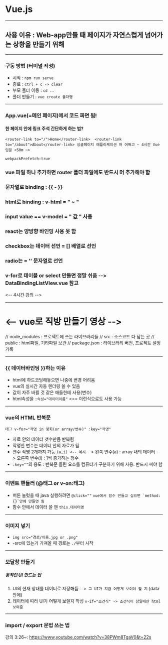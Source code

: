 # Vue.js 
---
## 사용 이유 : Web-app만들 때 페이지가 자연스럽게 넘어가는 상황을 만들기 위해

---
### 구동 방법 (터미널 작성)
- 시작 : `npm run serve`
- 종료 : `ctrl + c -> clear`
- 부모 폴더 이동 : `cd ..`
- 폴더 만들기 : `vue create 폴더명`
---

### App.vue(=메인 페이지)에서 코드 짜면 됨!

#### 한 페이지 안에 링크 주석 간단하게 하는 법?
`<router-link to="/">Home</router-link> 
<router-link to="/about">About</router-link>
싱글페이지 애플리케이션 머 어쩌고 ~
4시간 Vue 입문 <50m ~>`

`webpackPrefetch:true`

### vue 파일 하나 추가하면 router 폴더 파일에도 반드시 머 추가해야 함

### 문자열로 binding : {{ - }}
### html로 binding : v-html = " ~ "
### input value == v-model = " 값 " 사용

### react는 양방향 바인딩 사용 못 함

### checkbox는 데이터 선언 = [] 배열로 선언
### radio는 = '' 문자열로 선언

### v-for로 테이블 or  select 만들면 정말 쉬움  --> DataBindingListView.vue 참고
<-- 4시간 강의 -->

------

# <-- vue로 직방 만들기 영상 -->

// node_modules : 프로젝트에 쓰는 라이브러리들
// src : 소스코드 다 담는 곳
// public : html파일, 기타파일 보관
// package.json : 라이브러리 버전, 프로젝트 설정 기록

---

### {{ 데이터바인딩 }}하는 이유 
- html에 하드코딩해놓으면 나중에 변경 어려움
- vue의 실시간 자동 렌더링 쓸 수 있음
- 값이 자주 바뀔 것 같은 애들한테 사용(변수)
- html속성을 `:속성="데이터이름"` <== 이런식으로도 사용 가능

---
### vue의 HTML 반복문
`태그 v-for="작명 in 몇회(or array/변수)" :key="작명"`
- 자료 안의 데이터 갯수만큼 반복됨
- 작명한 변수는 데이터 안의 자료가 됨
- 변수 작명 2개까지 가능 `(a,i) <-- 예시`
  --> 왼쪽 변수(a) : array 내의 데이터
  --> 오른쪽 변수(i) : 1씩 증가하는 정수
- `:key=""`의 용도 : 반복문 돌린 요소를 컴퓨터가 구분하기 위해 사용. 반드시 써야 함
---
### 이벤트 핸들러 (@태그 or v-on:태그)
- 버튼 눌렀을 때 java 실행하려면 `@click=""`
``` vue에서 함수 만들고 싶으면 `method: {}`안에 만들면 됨 ```
- 함수 안에서 데이터 쓸 땐 `this.데이터명`

---
### 이미지 넣기
- `img src="경로/이름.jpg or .png"`
- -src에 있는거 가져올 때 경로는 `./`부터 시작
---
### 모달창 만들기
##### 동적인 UI 만드는 법
1) UI의 현재 상태를 데이터로 저장해둠
   `--> 그 UI가 지금 어떻게 보여야 할 지`
   (data 안에)
2) 데이터에 따라 UI가 어떻게 보일지 작성
`v-if="조건식" -> 조건식이 참일때만 html 보여줌`
---
### import / export 문법 쓰는 법
강의 3:26~: <https://www.youtube.com/watch?v=38PWm8TgaV0&t=22s>